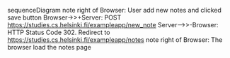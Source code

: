 sequenceDiagram
note right of Browser: User add new notes and clicked save button
Browser->>+Server: POST https://studies.cs.helsinki.fi/exampleapp/new_note
Server-->>-Browser: HTTP Status Code 302. Redirect to https://studies.cs.helsinki.fi/exampleapp/notes
note right of Browser: The browser load the notes page
